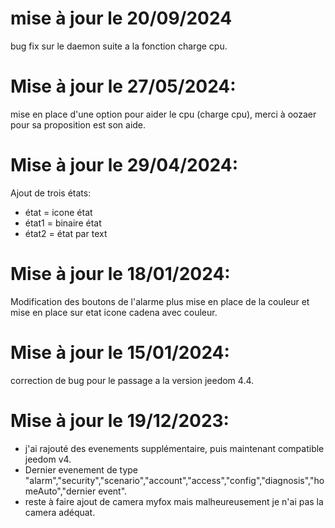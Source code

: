 mise à jour le 20/09/2024
===
bug fix sur le daemon suite a la fonction charge cpu.

Mise à jour le 27/05/2024:
===
mise en place d'une option pour aider le cpu (charge cpu), merci à oozaer pour sa proposition est son aide.

Mise à jour le 29/04/2024:
===
 Ajout de trois états:
 - état = icone état
 - état1 = binaire état
 - état2 = état par text
    
Mise à jour le 18/01/2024:
===
Modification des boutons de l'alarme plus mise en place de la couleur et mise en place sur etat icone cadena avec couleur.

Mise à jour le 15/01/2024:
===
correction de bug pour le passage a la version jeedom 4.4.

Mise à jour le 19/12/2023:
===
- j'ai rajouté des evenements supplémentaire, puis maintenant compatible jeedom v4.
- Dernier evenement de type
 "alarm","security","scenario","account","access","config","diagnosis","homeAuto","dernier event". 
- reste à faire ajout de camera myfox mais malheureusement je n'ai pas la camera adéquat.
